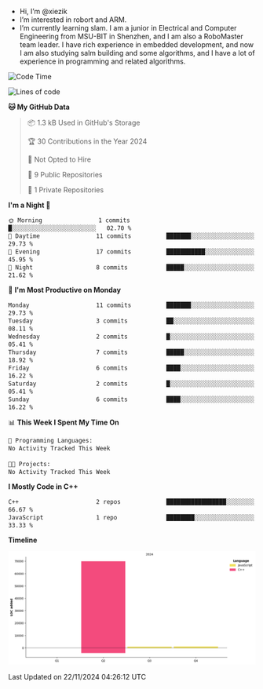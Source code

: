 -  Hi, I’m @xiezik
-  I’m interested in robort and ARM.
-  I’m currently learning slam.
I am a junior in Electrical and Computer Engineering from MSU-BIT in Shenzhen, and I am also a RoboMaster team leader.
I have rich experience in embedded development, and now I am also studying salm building and some algorithms, and I have a lot of experience in programming and related algorithms.

<!---
xiezik/xiezik is a ✨ special ✨ repository because its `README.md` (this file) appears on your GitHub profile.
You can click the Preview link to take a look at your changes.
--->


<!--START_SECTION:waka-->
![Code Time](http://img.shields.io/badge/Code%20Time-28%20hrs%2056%20mins-blue)

![Lines of code](https://img.shields.io/badge/From%20Hello%20World%20I%27ve%20Written-71.7%20thousand%20lines%20of%20code-blue)

**🐱 My GitHub Data** 

> 📦 1.3 kB Used in GitHub's Storage 
 > 
> 🏆 30 Contributions in the Year 2024
 > 
> 🚫 Not Opted to Hire
 > 
> 📜 9 Public Repositories 
 > 
> 🔑 1 Private Repositories 
 > 
**I'm a Night 🦉** 

```text
🌞 Morning                1 commits           █░░░░░░░░░░░░░░░░░░░░░░░░   02.70 % 
🌆 Daytime                11 commits          ███████░░░░░░░░░░░░░░░░░░   29.73 % 
🌃 Evening                17 commits          ███████████░░░░░░░░░░░░░░   45.95 % 
🌙 Night                  8 commits           █████░░░░░░░░░░░░░░░░░░░░   21.62 % 
```
📅 **I'm Most Productive on Monday** 

```text
Monday                   11 commits          ███████░░░░░░░░░░░░░░░░░░   29.73 % 
Tuesday                  3 commits           ██░░░░░░░░░░░░░░░░░░░░░░░   08.11 % 
Wednesday                2 commits           █░░░░░░░░░░░░░░░░░░░░░░░░   05.41 % 
Thursday                 7 commits           █████░░░░░░░░░░░░░░░░░░░░   18.92 % 
Friday                   6 commits           ████░░░░░░░░░░░░░░░░░░░░░   16.22 % 
Saturday                 2 commits           █░░░░░░░░░░░░░░░░░░░░░░░░   05.41 % 
Sunday                   6 commits           ████░░░░░░░░░░░░░░░░░░░░░   16.22 % 
```


📊 **This Week I Spent My Time On** 

```text
💬 Programming Languages: 
No Activity Tracked This Week

🐱‍💻 Projects: 
No Activity Tracked This Week
```

**I Mostly Code in C++** 

```text
C++                      2 repos             █████████████████░░░░░░░░   66.67 % 
JavaScript               1 repo              ████████░░░░░░░░░░░░░░░░░   33.33 % 
```



**Timeline**

![Lines of Code chart](https://raw.githubusercontent.com/xiezik/xiezik/main/assets/bar_graph.png)


 Last Updated on 22/11/2024 04:26:12 UTC
<!--END_SECTION:waka-->

<!--
**LihanChen2004/LihanChen2004** is a ✨ _special_ ✨ repository because its `README.md` (this file) appears on your GitHub profile.

Here are some ideas to get you started:

- 🔭 I’m currently working on ...
- 🌱 I’m currently learning ...
- 👯 I’m looking to collaborate on ...
- 🤔 I’m looking for help with ...
- 💬 Ask me about ...
- 📫 How to reach me: ...
- 😄 Pronouns: ...
- ⚡ Fun fact: ...
-->
